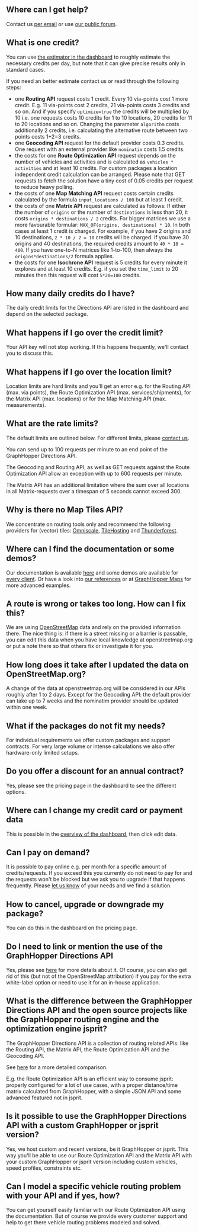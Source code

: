 ## Where can I get help?

Contact us [per email](https://graphhopper.com/#contact) or use [our public forum](https://discuss.graphhopper.com/c/directions-api).

## What is one credit?

You can use [the estimator in the dashboard](https://graphhopper.com/dashboard/#/pricing) to roughly estimate the necessary credits per day, but note that it can give precise results only in standard cases. 

If you need an better estimate contact us or read through the following steps:

 * one **Routing API** request costs 1 credit. Every 10 via-points cost 1 more credit. E.g. 11 via-points cost 2 credits, 21 via-points costs 3 credits and so on. And if you specify `optimize=true` the credits will be multiplied by 10 i.e. one requests costs 10 credits for 1 to 10 locations, 20 credits for 11 to 20 locations and so on.
   Changing the parameter `algorithm` costs additionally 2 credits, i.e. calculating the alternative route between two points costs 1+2=3 credits.
 * one **Geocoding API** request for the default provider costs 0.3 credits. One request with an external provider like `nominatim` costs 1.5 credits.
 * the costs for one **Route Optimization API** request depends on the number of vehicles and activities and is calculated as `vehicles * activities` and at least 10 credits. For custom packages a location independent credit calculation can be arranged. Please note that GET requests to fetch the solution have a tiny cost of 0.05 credits per request to reduce heavy polling.
 * the costs of one **Map Matching API** request costs certain credits calculated by the formula `input_locations / 100` but at least 1 credit.
 * the costs of one **Matrix API** request are calculated as follows: If either the number of `origins` or the number of `destinations` is less than 20, it costs `origins * destinations / 2` credits. For bigger matrices we use a more favourable formular: `MAX_OF(origins, destinations) * 10`. In both cases at least 1 credit is charged. For example, if you have 2 origins and 10 destinations, `2 * 10 / 2 = 10` credits will be charged. If you have 30 origins and 40 destinations, the required credits amount to `40 * 10 = 400`. If you have one-to-N matrices like 1-to-100, then always the `origins*destinations/2` formula applies.
 * the costs for one **Isochrone API** request is 5 credits for every minute it explores and at least 10 credits. E.g. if you set the `time_limit` to 20 minutes then this request will cost `5*20=100` credits.
  
## How many daily credits do I have?

The daily credit limits for the Directions API are listed in the dashboard and depend on the selected package. 

## What happens if I go over the credit limit?

Your API key will not stop working. If this happens frequently, we'll contact you to discuss
this.

## What happens if I go over the location limit?

Location limits are hard limits and you'll get an error e.g. for the Routing API (max. via points), 
the Route Optimization API (max. services/shipments), for the Matrix API (max. locations) or for the Map Matching API (max. measurements).

## What are the rate limits?

The default limits are outlined below. For different limits, please [contact us](https://graphhopper.com/#contact).

You can send up to 100 requests per minute to an end point of the GraphHopper Directions API.

The Geocoding and Routing API, as well as GET requests against the Route Optimization API 
allow an exception with up to 600 requests per minute.

The Matrix API has an additional limitation where the sum over all locations in all 
Matrix-requests over a timespan of 5 seconds cannot exceed 300.

## Why is there no Map Tiles API?

We concentrate on routing tools only and recommend the following providers for (vector) tiles: [Omniscale](https://omniscale.com/), [TileHosting](https://www.tilehosting.com/) and [Thunderforest](http://thunderforest.com/).

## Where can I find the documentation or some demos?

Our documentation is available [here](./index.md) and some demos are available for [every client](./index.md#api-clients-and-examples). Or have a look into [our references](https://graphhopper.com/#usecases) or at [GraphHopper Maps](https://graphhopper.com/maps/) for more advanced examples.

## A route is wrong or takes too long. How can I fix this?

We are using [OpenStreetMap](https://www.openstreetmap.org) data and rely on the provided information there.
The nice thing is: if there is a street missing or a barrier is passable, you can edit this data when you have local knowledge at
openstreetmap.org or put a note there so that others fix or investigate it for you.

## How long does it take after I updated the data on OpenStreetMap.org?

A change of the data at openstreetmap.org will be considered in our APIs roughly after 1 to 2
days. Except for the Geocoding API: the default provider can take up to 7
weeks and the nominatim provider should be updated within one week.

## What if the packages do not fit my needs?

For individual requirements we offer custom packages and support contracts.
For very large volume or intense calculations we also offer hardware-only
limited setups.

## Do you offer a discount for an annual contract?

Yes, please see the pricing page in the dashboard to see the different
options.

## Where can I change my credit card or payment data

This is possible in the [overview of the dashboard](https://graphhopper.com/dashboard/#/overview), then click edit data.

## Can I pay on demand?

It is possible to pay online e.g. per month for a specific amount of credits/requests. If you exceed this you currently do not 
need to pay for and the requests won't be blocked but we ask you to upgrade if that happens frequently.
Please [let us know](https://graphhopper.com/#contact) of your needs and we find a solution.


## How to cancel, upgrade or downgrade my package?

You can do this in the dashboard on the pricing page.


## Do I need to link or mention the use of the GraphHopper Directions API

Yes, please see [here](https://graphhopper.com/api/1/docs/#attribution) for more details about it. 
Of course, you can also get rid of this (but not of the OpenStreetMap attribution) if you pay for 
the extra white-label option or need to use it for an in-house application.


## What is the difference between the GraphHopper Directions API and the open source projects like the GraphHopper routing engine and the optimization engine jsprit?

The GraphHopper Directions API is a collection of routing related APIs: like the Routing API, the Matrix API, the Route Optimization API and the Geocoding API. 

See [here](https://www.graphhopper.com/open-source/) for a more detailed comparison.

E.g. the Route Optimization API is an efficient way to consume jsprit: properly configured for a lot of use cases, 
with a proper distance/time matrix calculated from GraphHopper, with a simple JSON API and some advanced featured not in jsprit.

## Is it possible to use the GraphHopper Directions API with a custom GraphHopper or jsprit version?

Yes, we host custom and recent versions, be it GraphHopper or jsprit. This way you'll be able to use our Route Optimization API and the 
Matrix API with your custom GraphHopper or jsprit version including custom vehicles, speed profiles, constraints etc.

## Can I model a specific vehicle routing problem with your API and if yes, how?

You can get yourself easily familiar with our Route Optimization API using the documentation. But of course we provide every customer 
support and help to get there vehicle routing problems modeled and solved.
